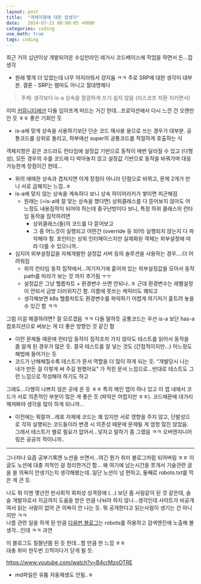```yaml
---
layout: post
title:  "객체지향에 대한 잡생각"
date:   2024-07-21 08:00:05 +0800
categories: coding
use_math: true
tags: coding
---
```



최근 거의 십년이상 개발되어온 수십만라인 레거시 코드베이스에 작업을 하면서 든...잡생각
- 원래 몇개 더 있었는데 너무 어지러워서 걍지움 ㅋㅋ 주로 SRP에 대한 생각이 대부분. 결론 - SRP는 렘마도 아니고 절대명제다

> 주제: 생각보다 is-a 상속을 깔끔하게 쓰기 쉽지 않음 (리스코프 치환 지키면서)

이미 [커뮤니티에선](https://softwareengineering.stackexchange.com/questions/371707/why-the-industry-prefer-use-composition-over-inheritance) 다들 입아프게 떠드는 거긴 한데...프로덕션에서 다시 느낀 건 오랜만인 듯 ㅎㅎ 좋은 기회인 듯
- is-a에 맞게 상속을 사용하기보단 단순 코드 재사용 용으로 쓰는 경우가 대부분. 공통코드를 상위로 돌리고, 하부에선 super의 공통코드를 적절하게 호출하는 식


객체지항은 같은 코드라도 런타임에 설정값 기반으로 동작이 매번 달라질 수 있고 (다형성), 모든 경우의 수를 코드에 다 박아놓지 않고 설정값 기반으로 동작을 바꿔가며 대응가능한게 장점이긴 한데...
- 위의 애매한 상속과 겹처지면 이게 장점이 아니라 단점으로 바뀌고, 문제 2개가 만나 서로 곱해지는 느낌..ㅎ
- is-a에 맞지 않는 상속을 계속하다 보니 상속 하이어라키가 쌓이면 피곤해짐
    - 원래는 (=is-a에 잘 맞는 상속을 했다면) 상위클래스를 다 뜯어보지 않아도 어느정도 내용짐작이 되어야 하는데 중구난방이다 보니, 특정 하위 클래스의 런타임 동작을 짐작하려면
        - 상위클래스(들)의 코드를 다 뜯어보고
        - 그 중 어느것이 실행되고 어떤건 (override 등 되어) 실행되지 않는지 다 파악해야 함. 포인터는 상위 인터페이스지만 실체화된 객체는 외부설정에 따라 다를 수 있으니까..
- 심지어 외부설정값을 자체개발한 설정값 서버 등의 솔루션을 사용하는 경우....더 어려워짐
    - 위의 런타임 동작 짐작에서...여기저기에 흩어져 있는 외부설정값을 모아서 동작 path를 따라가 보는 것 까지 추가됨 ㅜㅜ
    - 설정값은 그냥 헬름차트 + 환경변수 쓰면 안되나..ㅎ 근데 환경변수는 레벨설정이 안되서 금방 더러위지긴 함. 이름에 못쓰는 케릭터도 꽤되고
    - 생각해보면 k8s 헬름차트도 환경변수를 파악하기 어렵게 여기저기 흩트려 놓을 수 있긴 함 ㅋㅋ

그럼 이걸 해결하려면? 잘 모르겠음 ㅋㅋ 다들 말하듯 공통코드는 우선 is-a 보단 has-a 컴포지션으로 써보는 게 더 좋은 방향인 것 같긴 함
- 이런 문제들 때문에 런타임 동작이 짐작조차 가지 않아도 테스트를 읽어서 동작을 좀 알게 된 경우가 많은 듯. 결국 테스트를 잘 넣는 것도 (간접적이지만...) 어느정도 해법에 들어가는 듯
- 코드가 난해해질수록 테스트가 문서 역할을 더 많이 하게 되는 듯. “개발당시 나는 내가 만든 걸 이렇게 써 주길 원했어요” 가 적힌 문서 느낌으로...반대로 테스트도 그런 느낌으로 작성해야 하기도 하고


그래도...다행히 나쁘지 않은 곳에 온 듯 ㅎㅎ 특히 메인 앱이 하나 있고 이 앱 내에서 코드가 서로 의존적인 부분이 많은 게 좋은 듯 (파악은 어렵지만 ㅎㅎ). 코드때문에 대가리 깨져봐야 생각을 많이 하게 되니까...
- 이전에는 뭐랄까...레포 자체에 코드는 꽤 있지만 서로 영향을 주지 않고, 단발성으로 각자 실행되는 코드들이라 변경 시 의존성 때문에 문제될 게 엄청 많진 않았음. 그래서 테스트가 별로 필요가 없어서...넣자고 말하기 좀 그랬음 ㅋㅋ 오버엔지니어링은 공공의 적이니까..


--------------------------

그나저나 요즘 공부기록엔 노션을 쓰면서...여긴 뭔가 취미 블로그처럼 되어버림 ㅎㅎ 이 글도 노션에 대충 끼적인 걸 정리한거긴 함...
왜 여기에 남는시간을 쪼개서 기술관련 글을 쓸 의욕이 안생기는지 생각해봤는데..일단 노션이 넘 편하고, 둘째로 robots.txt를 막은 게 큰 듯.  

나도 뭐 이젠 몇년전 반사회적 회피성 성격장애 (...) 보단 좀 사람같이 된 것 같은데, 슬슬 개발자로서 지금까지 도움을 받은 만큼 나눠야 하지 않나...생각인데 사이트가 비공개여서 읽는 사람이 없어 큰 의욕이 안 나는 듯. 뭐 공개한다고 읽는사람이 생기는 건 아니지만 ㅋㅋ  
나름 관련 일을 하게 된 만큼 [다음번 블로그](https://github.com/frostbyte134/frostbyte134.github.io/issues/5)는 robots를 허용하고 검색엔진에 노출해 볼 생각...인데 ㅋㅋ 과연

이 블로그도 칠팔년쯤 된 듯 한데...할 만큼 한 느낌 ㅎㅎ  
대충 취미 한두번 끄적이다가 닫게 될 듯.

https://www.youtube.com/watch?v=B4crMzoOTRE
- md파일은 유튭 자동재생도 안됨..ㅎ
